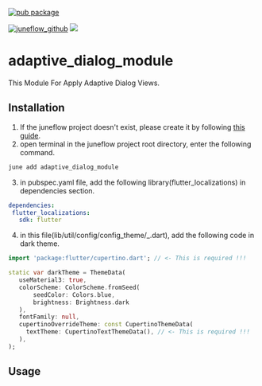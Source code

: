 [![pub package](https://img.shields.io/pub/v/adaptive_dialog_module.svg)](https://pub.dartlang.org/packages/adaptive_dialog_module)

[![juneflow_github](https://img.shields.io/badge/Juneflow-GitHub-181717?style=for-the-badge&logo=github)](https://github.com/melodysdreamj/juneflow)
[![](https://img.shields.io/badge/View-Hub-007bff?style=for-the-badge&logo=flutter)](https://view.juneflow.org/)

# adaptive_dialog_module
This Module For Apply Adaptive Dialog Views.

##  Installation
1. If the juneflow project doesn't exist, please create it by following [this guide](https://doc.juneflow.org/).
2. open terminal in the juneflow project root directory, enter the following command.
 ```bash
 june add adaptive_dialog_module
 ```
3. in pubspec.yaml file, add the following library(flutter_localizations) in dependencies section.
 ```yaml
dependencies:
  flutter_localizations:
    sdk: flutter
 ```
4. in this file(lib/util/config/config_theme/_.dart), add the following code in dark theme.
 ```dart
import 'package:flutter/cupertino.dart'; // <- This is required !!!

static var darkTheme = ThemeData(
    useMaterial3: true,
    colorScheme: ColorScheme.fromSeed(
        seedColor: Colors.blue,
        brightness: Brightness.dark
    ),
    fontFamily: null,
    cupertinoOverrideTheme: const CupertinoThemeData(
      textTheme: CupertinoTextThemeData(), // <- This is required !!!
    ),
);
 ```

## Usage

